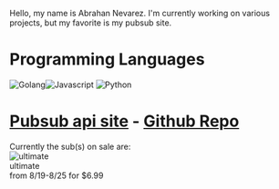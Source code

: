 Hello, my name is Abrahan Nevarez. I'm currently working on various projects, but my favorite is my pubsub site.<br/><h1>Programming Languages</h1> ![Golang](https://github.com/zenith110/zenith110/blob/main/golang-prog-461313.ico)![Javascript](https://github.com/zenith110/zenith110/blob/main/javascript-371774.ico) ![Python](https://github.com/zenith110/zenith110/blob/main/python-452091.ico)<h1>[Pubsub api site](https://www.pubsub-api.dev/) - [Github Repo](https://github.com/zenith110/pubsub_api)</h1>Currently the sub(s) on sale are: <br/>![ultimate](https://pbs.twimg.com/media/Ek74F-xXIAAW_zv?format=jpg&name=360x360)<br/>ultimate<br/>from 8/19-8/25 for $6.99<br/>